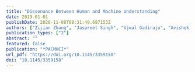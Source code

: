```yaml
---
title: "Dissonance Between Human and Machine Understanding"
date: 2019-01-01
publishDate: 2020-11-08T08:31:49.687153Z
authors: ["Zijian Zhang", "Jaspreet Singh", "Ujwal Gadiraju", "Avishek Anand"]
publication_types: ["2"]
abstract: ""
featured: false
publication: "*PACMHCI*"
url_pdf: "https://doi.org/10.1145/3359158"
doi: "10.1145/3359158"
---
```


